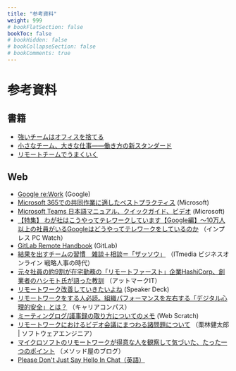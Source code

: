 ```yaml
---
title: "参考資料"
weight: 999
# bookFlatSection: false
bookToc: false
# bookHidden: false
# bookCollapseSection: false
# bookComments: true
---
```



# 参考資料

## 書籍

- [強いチームはオフィスを捨てる][強いチームはオフィスを捨てる]
- [小さなチーム、大きな仕事――働き方の新スタンダード][小さなチーム、大きな仕事――働き方の新スタンダード]
- [リモートチームでうまくいく][リモートチームでうまくいく]

## Web

- [Google re:Work][Google re:Work]
  (Google)
- [Microsoft 365での共同作業に適したベストプラクティス][Microsoft 365での共同作業に適したベストプラクティス]
  (Microsoft)
- [Microsoft Teams 日本語マニュアル、クイックガイド、ビデオ][Microsoft Teams 日本語マニュアル、クイックガイド、ビデオ]
  (Microsoft)
- [【特集】 わが社はこうやってテレワークしています【Google編】～10万人以上の社員がいるGoogleはどうやってテレワークをしているのか][【特集】 わが社はこうやってテレワークしています【Google編】]
  （インプレス PC Watch）
- [GitLab Remote Handbook][GitLab Remote Handbook]
  (GitLab)
- [結果を出すチームの習慣　雑談＋相談＝「ザッソウ」][結果を出すチームの習慣　雑談＋相談＝「ザッソウ」]
  （ITmedia ビジネスオンライン 戦略人事の時代）
- [元々社員の約9割が在宅勤務の「リモートファースト」企業HashiCorp、創業者のハシモト氏が語った教訓][元々社員の約9割が在宅勤務の「リモートファースト」企業HashiCorp、創業者のハシモト氏が語った教訓]
  （アットマークIT）
- [リモートワーク改善していきたいよね][リモートワーク改善していきたいよね]
  (Speaker Deck)
- [リモートワークをする人必読。組織パフォーマンスを左右する「デジタル心理的安全」とは？][リモートワークをする人必読。組織パフォーマンスを左右する「デジタル心理的安全」とは？]
  （キャリアコンパス）
- [ミーティングログ/議事録の取り方についてのメモ][ミーティングログ/議事録の取り方についてのメモ]
  (Web Scratch)
- [リモートワークにおけるビデオ会議にまつわる諸問題について][リモートワークにおけるビデオ会議にまつわる諸問題について]
  （栗林健太郎 | ソフトウェアエンジニア）
- [マイクロソフトのリモートワークが得意な人を観察して気づいた、たった一つのポイント][マイクロソフトのリモートワークが得意な人を観察して気づいた、たった一つのポイント]
  （メソッド屋のブログ）
- [Please Don't Just Say Hello In Chat（英語）][Please Don't Just Say Hello In Chat（英語）]


[強いチームはオフィスを捨てる]: https://www.hayakawa-online.co.jp/product/books/114310.html
[小さなチーム、大きな仕事――働き方の新スタンダード]: https://www.hayakawa-online.co.jp/shopdetail/000000013397/
[リモートチームでうまくいく]: https://www.sonicgarden.jp/202003_remoteteam

[Google re:Work]: https://rework.withgoogle.com/jp/
[Microsoft 365での共同作業に適したベストプラクティス]: https://support.microsoft.com/ja-jp/office/microsoft-365-%e3%81%a7%e3%81%ae%e5%85%b1%e5%90%8c%e4%bd%9c%e6%a5%ad%e3%81%ab%e9%81%a9%e3%81%97%e3%81%9f%e3%83%99%e3%82%b9%e3%83%88-%e3%83%97%e3%83%a9%e3%82%af%e3%83%86%e3%82%a3%e3%82%b9-5144136b-1ff8-476f-bcba-00de0bdaa600?ui=ja-jp&rs=ja-jp&ad=jp
[Microsoft Teams 日本語マニュアル、クイックガイド、ビデオ]: https://blogs.windows.com/japan/2020/03/09/teamsguide/
[【特集】 わが社はこうやってテレワークしています【Google編】]: https://pc.watch.impress.co.jp/docs/topic/feature/1256200.html
[GitLab Remote Handbook]: https://about.gitlab.com/handbook/
[結果を出すチームの習慣　雑談＋相談＝「ザッソウ」]: https://www.itmedia.co.jp/business/articles/1908/30/news004.html
[元々社員の約9割が在宅勤務の「リモートファースト」企業HashiCorp、創業者のハシモト氏が語った教訓]: https://www.atmarkit.co.jp/ait/articles/2004/14/news018.html
[リモートワーク改善していきたいよね]: https://speakerdeck.com/uzulla/rimotowakugai-shan-siteikitaiyone
[リモートワークをする人必読。組織パフォーマンスを左右する「デジタル心理的安全」とは？]: https://ix-careercompass.jp/article/982/
[ミーティングログ/議事録の取り方についてのメモ]: https://efcl.info/2020/04/24/meeting-log/
[リモートワークにおけるビデオ会議にまつわる諸問題について]: https://kentarokuribayashi.com/journal/2020/04/19/2020-04-19-220415
[マイクロソフトのリモートワークが得意な人を観察して気づいた、たった一つのポイント]: https://simplearchitect.hatenablog.com/entry/2020/04/15/100449
[Please Don't Just Say Hello In Chat（英語）]: https://sbmueller.github.io/nohello/
